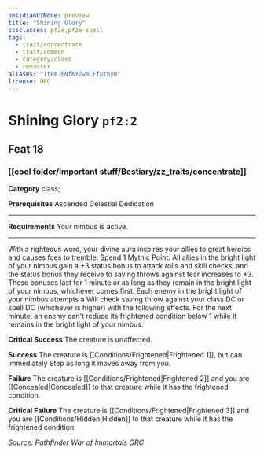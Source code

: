 ```yaml
---
obsidianUIMode: preview
title: "Shining Glory"
cssclasses: pf2e,pf2e-spell
tags:
  - trait/concentrate
  - trait/common
  - category/class
  - remaster
aliases: "Item.ENfKYZwmCFfpthyB"
license: ORC
---
```

# Shining Glory `pf2:2`
## Feat 18
### [[cool folder/Important stuff/Bestiary/zz_traits/concentrate]]

**Category** class; 



**Prerequisites** Ascended Celestial Dedication
* * *
**Requirements** Your nimbus is active.

* * *

With a righteous word, your divine aura inspires your allies to great heroics and causes foes to tremble. Spend 1 Mythic Point. All allies in the bright light of your nimbus gain a +3 status bonus to attack rolls and skill checks, and the status bonus they receive to saving throws against fear increases to +3. These bonuses last for 1 minute or as long as they remain in the bright light of your nimbus, whichever comes first. Each enemy in the bright light of your nimbus attempts a Will check saving throw against your class DC or spell DC (whichever is higher) with the following effects. For the next minute, an enemy can't reduce its frightened condition below 1 while it remains in the bright light of your nimbus.

**Critical Success** The creature is unaffected.

**Success** The creature is [[Conditions/Frightened|Frightened 1]], but can immediately Step as long it moves away from you.

**Failure** The creature is [[Conditions/Frightened|Frightened 2]] and you are [[Concealed|Concealed]] to that creature while it has the frightened condition.

**Critical Failure** The creature is [[Conditions/Frightened|Frightened 3]] and you are [[Conditions/Hidden|Hidden]] to that creature while it has the frightened condition.

*Source: Pathfinder War of Immortals*
*ORC*